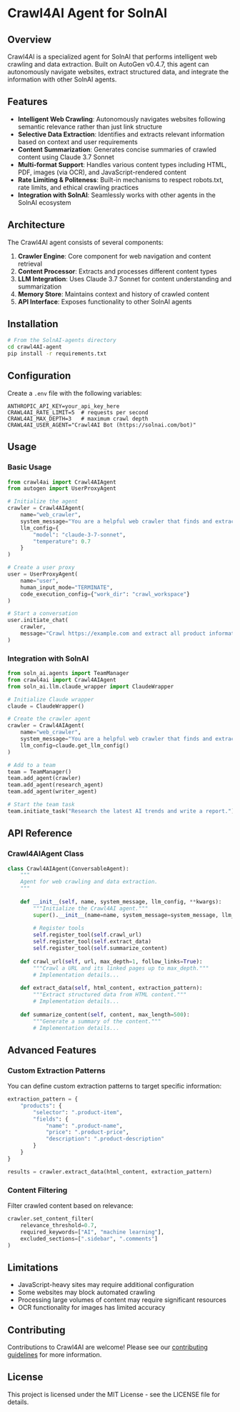 # Crawl4AI Agent for SolnAI

## Overview

Crawl4AI is a specialized agent for SolnAI that performs intelligent web crawling and data extraction. Built on AutoGen v0.4.7, this agent can autonomously navigate websites, extract structured data, and integrate the information with other SolnAI agents.

## Features

- **Intelligent Web Crawling**: Autonomously navigates websites following semantic relevance rather than just link structure
- **Selective Data Extraction**: Identifies and extracts relevant information based on context and user requirements
- **Content Summarization**: Generates concise summaries of crawled content using Claude 3.7 Sonnet
- **Multi-format Support**: Handles various content types including HTML, PDF, images (via OCR), and JavaScript-rendered content
- **Rate Limiting & Politeness**: Built-in mechanisms to respect robots.txt, rate limits, and ethical crawling practices
- **Integration with SolnAI**: Seamlessly works with other agents in the SolnAI ecosystem

## Architecture

The Crawl4AI agent consists of several components:

1. **Crawler Engine**: Core component for web navigation and content retrieval
2. **Content Processor**: Extracts and processes different content types
3. **LLM Integration**: Uses Claude 3.7 Sonnet for content understanding and summarization
4. **Memory Store**: Maintains context and history of crawled content
5. **API Interface**: Exposes functionality to other SolnAI agents

## Installation

```bash
# From the SolnAI-agents directory
cd crawl4AI-agent
pip install -r requirements.txt
```

## Configuration

Create a `.env` file with the following variables:

```
ANTHROPIC_API_KEY=your_api_key_here
CRAWL4AI_RATE_LIMIT=5  # requests per second
CRAWL4AI_MAX_DEPTH=3   # maximum crawl depth
CRAWL4AI_USER_AGENT="Crawl4AI Bot (https://solnai.com/bot)"
```

## Usage

### Basic Usage

```python
from crawl4ai import Crawl4AIAgent
from autogen import UserProxyAgent

# Initialize the agent
crawler = Crawl4AIAgent(
    name="web_crawler",
    system_message="You are a helpful web crawler that finds and extracts information.",
    llm_config={
        "model": "claude-3-7-sonnet",
        "temperature": 0.7
    }
)

# Create a user proxy
user = UserProxyAgent(
    name="user",
    human_input_mode="TERMINATE",
    code_execution_config={"work_dir": "crawl_workspace"}
)

# Start a conversation
user.initiate_chat(
    crawler,
    message="Crawl https://example.com and extract all product information."
)
```

### Integration with SolnAI

```python
from soln_ai.agents import TeamManager
from crawl4ai import Crawl4AIAgent
from soln_ai.llm.claude_wrapper import ClaudeWrapper

# Initialize Claude wrapper
claude = ClaudeWrapper()

# Create the crawler agent
crawler = Crawl4AIAgent(
    name="web_crawler",
    system_message="You are a helpful web crawler that finds and extracts information.",
    llm_config=claude.get_llm_config()
)

# Add to a team
team = TeamManager()
team.add_agent(crawler)
team.add_agent(research_agent)
team.add_agent(writer_agent)

# Start the team task
team.initiate_task("Research the latest AI trends and write a report.")
```

## API Reference

### Crawl4AIAgent Class

```python
class Crawl4AIAgent(ConversableAgent):
    """
    Agent for web crawling and data extraction.
    """
    
    def __init__(self, name, system_message, llm_config, **kwargs):
        """Initialize the Crawl4AI agent."""
        super().__init__(name=name, system_message=system_message, llm_config=llm_config, **kwargs)
        
        # Register tools
        self.register_tool(self.crawl_url)
        self.register_tool(self.extract_data)
        self.register_tool(self.summarize_content)
        
    def crawl_url(self, url, max_depth=1, follow_links=True):
        """Crawl a URL and its linked pages up to max_depth."""
        # Implementation details...
        
    def extract_data(self, html_content, extraction_pattern):
        """Extract structured data from HTML content."""
        # Implementation details...
        
    def summarize_content(self, content, max_length=500):
        """Generate a summary of the content."""
        # Implementation details...
```

## Advanced Features

### Custom Extraction Patterns

You can define custom extraction patterns to target specific information:

```python
extraction_pattern = {
    "products": {
        "selector": ".product-item",
        "fields": {
            "name": ".product-name",
            "price": ".product-price",
            "description": ".product-description"
        }
    }
}

results = crawler.extract_data(html_content, extraction_pattern)
```

### Content Filtering

Filter crawled content based on relevance:

```python
crawler.set_content_filter(
    relevance_threshold=0.7,
    required_keywords=["AI", "machine learning"],
    excluded_sections=[".sidebar", ".comments"]
)
```

## Limitations

- JavaScript-heavy sites may require additional configuration
- Some websites may block automated crawling
- Processing large volumes of content may require significant resources
- OCR functionality for images has limited accuracy

## Contributing

Contributions to Crawl4AI are welcome! Please see our [contributing guidelines](../../CONTRIBUTING.md) for more information.

## License

This project is licensed under the MIT License - see the LICENSE file for details.
